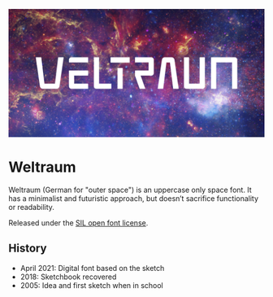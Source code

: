 ![](images/header.jpg)

# Weltraum

Weltraum (German for "outer space") is an uppercase only space font. It has a minimalist and futuristic approach, but doesn’t sacrifice functionality or readability.

Released under the [SIL open font license](https://scripts.sil.org/OFL).

## History

* April 2021: Digital font based on the sketch
* 2018: Sketchbook recovered
* 2005: Idea and first sketch when in school